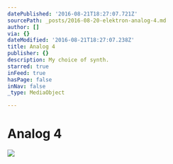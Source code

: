 ```yaml
---
datePublished: '2016-08-21T18:27:07.721Z'
sourcePath: _posts/2016-08-20-elektron-analog-4.md
author: []
via: {}
dateModified: '2016-08-21T18:27:07.238Z'
title: Analog 4
publisher: {}
description: My choice of synth.
starred: true
inFeed: true
hasPage: false
inNav: false
_type: MediaObject

---
```

# Analog 4
![](https://the-grid-user-content.s3-us-west-2.amazonaws.com/fe476872-d278-42c7-930b-4b913ab68eba.jpg)